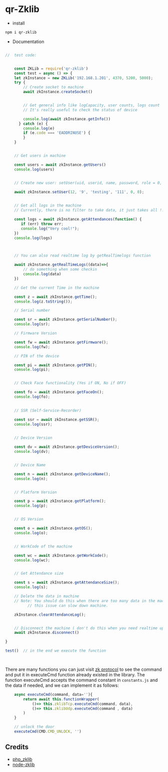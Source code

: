 # qr-Zklib

- install 

```
npm i qr-zklib
```

- Documentation

```javascript

//  test code:


    const ZKLib = require('qr-zklib')
    const test = async () => {
    let zkInstance = new ZKLib('192.168.1.201', 4370, 5200, 5000);
    try {
        // Create socket to machine
        await zkInstance.createSocket()


        // Get general info like logCapacity, user counts, logs count
        // It's really useful to check the status of device

        console.log(await zkInstance.getInfo())
      } catch (e) {
        console.log(e)
        if (e.code === 'EADDRINUSE') {
        }
    }


    // Get users in machine

    const users = await zkInstance.getUsers()
    console.log(users)


    // Create new user: setUser(uid, userid, name, password, role = 0, cardno = 0)
    
    await zkInstance.setUser(12, '9', 'testing', '111', 0, 0);


    // Get all logs in the machine
    // Currently, there is no filter to take data, it just takes all !!

    const logs = await zkInstance.getAttendances(function() {
       if (err) throw err;
       console.log("Very cool!");
    })
    console.log(logs)



    // You can also read realtime log by getRealTimelogs function

    await zkInstance.getRealTimeLogs((data)=>{
        // do something when some checkin
        console.log(data)
    })

    // Get the current Time in the machine

    const z = await zkInstance.getTime();
    console.log(z.toString());

    // Serial number

    const sr = await zkInstance.getSerialNumber();
    console.log(sr);

    // Firmware Version

    const fw = await zkInstance.getFirmware();
    console.log(fw);

    // PIN of the device

    const pi = await zkInstance.getPIN();
    console.log(pi);


    // Check Face functionality (Yes if ON, No if OFF)

    const fo = await zkInstance.getFaceOn();
    console.log(fo);
    

    // SSR (Self-Service-Recorder)

    const ssr = await zkInstance.getSSR();
    console.log(ssr);

    
    // Device Version

    const dv = await zkInstance.getDeviceVersion();
    console.log(dv);


    // Device Name

    const n = await zkInstance.getDeviceName();
    console.log(n);


    // Platform Version

    const p = await zkInstance.getPlatform();
    console.log(p);


    // OS Version

    const o = await zkInstance.getOS();
    console.log(o);


    // WorkCode of the machine

    const wc = await zkInstance.getWorkCode();
    console.log(wc);


    // Get Attendance size

    const s = await zkInstance.getAttendanceSize();
    console.log(s);

    // Delete the data in machine
    // Note: You should do this when there are too many data in the machine,
          // this issue can slow down machine.

    zkInstance.clearAttendanceLog();


    // Disconnect the machine ( don't do this when you need realtime update :)))
    await zkInstance.disconnect()

}

test()  // in the end we execute the function

 
```

There are many functions you can just visit [zk protocol](https://github.com/adrobinoga/zk-protocol/blob/master/protocol.md) to see the command and put it in executeCmd function already existed in the library.
The function executeCmd accepts the command constant in `constants.js` and the data if needed, and we can implement it as follows:

```javascript
    async executeCmd(command, data=''){
        return await this.functionWrapper(
            ()=> this.zklibTcp.executeCmd(command, data),
            ()=> this.zklibUdp.executeCmd(command , data)
        )
    }

    // unlock the door  
    executeCmd(CMD.CMD_UNLOCK, '')

```

## Credits

* [php_zklib](https://github.com/dnaextrim/php_zklib)
* [node-zklib](https://github.com/caobo171/node-zklib)
